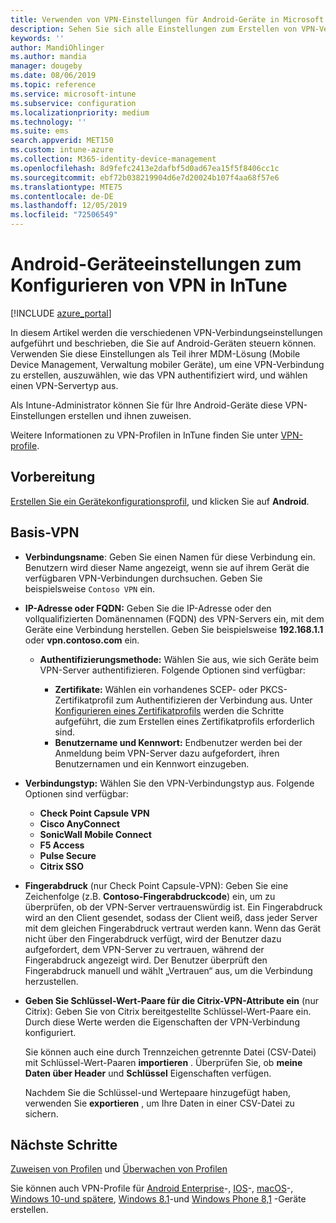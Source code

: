 ```yaml
---
title: Verwenden von VPN-Einstellungen für Android-Geräte in Microsoft Intune – Azure | Microsoft-Dokumentation
description: Sehen Sie sich alle Einstellungen zum Erstellen von VPN-Verbindungen auf Android-Geräten in Microsoft InTune an. Geben Sie den Verbindungs Namen, die IP-Adresse oder den FQDN des VPN-Servers ein, wählen Sie aus, wie sich Benutzer authentifizieren, und wählen Sie Citrix, SonicWALL, Check Point Capsule und Pulse Secure-Verbindungstypen aus.
keywords: ''
author: MandiOhlinger
ms.author: mandia
manager: dougeby
ms.date: 08/06/2019
ms.topic: reference
ms.service: microsoft-intune
ms.subservice: configuration
ms.localizationpriority: medium
ms.technology: ''
ms.suite: ems
search.appverid: MET150
ms.custom: intune-azure
ms.collection: M365-identity-device-management
ms.openlocfilehash: 8d9fefc2413e2dafbf5d0ad67ea15f5f8406cc1c
ms.sourcegitcommit: ebf72b038219904d6e7d20024b107f4aa68f57e6
ms.translationtype: MTE75
ms.contentlocale: de-DE
ms.lasthandoff: 12/05/2019
ms.locfileid: "72506549"
---
```

# <a name="android-device-settings-to-configure-vpn-in-intune"></a>Android-Geräteeinstellungen zum Konfigurieren von VPN in InTune

[!INCLUDE [azure_portal](../includes/azure_portal.md)]

In diesem Artikel werden die verschiedenen VPN-Verbindungseinstellungen aufgeführt und beschrieben, die Sie auf Android-Geräten steuern können. Verwenden Sie diese Einstellungen als Teil ihrer MDM-Lösung (Mobile Device Management, Verwaltung mobiler Geräte), um eine VPN-Verbindung zu erstellen, auszuwählen, wie das VPN authentifiziert wird, und wählen einen VPN-Servertyp aus.

Als Intune-Administrator können Sie für Ihre Android-Geräte diese VPN-Einstellungen erstellen und ihnen zuweisen. 

Weitere Informationen zu VPN-Profilen in InTune finden Sie unter [VPN-profile](vpn-settings-configure.md).

## <a name="before-you-begin"></a>Vorbereitung

[Erstellen Sie ein Gerätekonfigurationsprofil](vpn-settings-configure.md#create-a-device-profile), und klicken Sie auf **Android**.

## <a name="base-vpn"></a>Basis-VPN

- **Verbindungsname**: Geben Sie einen Namen für diese Verbindung ein. Benutzern wird dieser Name angezeigt, wenn sie auf ihrem Gerät die verfügbaren VPN-Verbindungen durchsuchen. Geben Sie beispielsweise `Contoso VPN` ein.
- **IP-Adresse oder FQDN:** Geben Sie die IP-Adresse oder den vollqualifizierten Domänennamen (FQDN) des VPN-Servers ein, mit dem Geräte eine Verbindung herstellen. Geben Sie beispielsweise **192.168.1.1** oder **vpn.contoso.com** ein.

  - **Authentifizierungsmethode:** Wählen Sie aus, wie sich Geräte beim VPN-Server authentifizieren. Folgende Optionen sind verfügbar:

    - **Zertifikate:** Wählen ein vorhandenes SCEP- oder PKCS-Zertifikatprofil zum Authentifizieren der Verbindung aus. Unter [Konfigurieren eines Zertifikatprofils](../protect/certificates-configure.md) werden die Schritte aufgeführt, die zum Erstellen eines Zertifikatprofils erforderlich sind.
    - **Benutzername und Kennwort:** Endbenutzer werden bei der Anmeldung beim VPN-Server dazu aufgefordert, ihren Benutzernamen und ein Kennwort einzugeben.

- **Verbindungstyp:** Wählen Sie den VPN-Verbindungstyp aus. Folgende Optionen sind verfügbar:

  - **Check Point Capsule VPN**
  - **Cisco AnyConnect**
  - **SonicWall Mobile Connect**
  - **F5 Access**
  - **Pulse Secure**
  - **Citrix SSO**

- **Fingerabdruck** (nur Check Point Capsule-VPN): Geben Sie eine Zeichenfolge (z.B. **Contoso-Fingerabdruckcode**) ein, um zu überprüfen, ob der VPN-Server vertrauenswürdig ist. Ein Fingerabdruck wird an den Client gesendet, sodass der Client weiß, dass jeder Server mit dem gleichen Fingerabdruck vertraut werden kann. Wenn das Gerät nicht über den Fingerabdruck verfügt, wird der Benutzer dazu aufgefordert, dem VPN-Server zu vertrauen, während der Fingerabdruck angezeigt wird. Der Benutzer überprüft den Fingerabdruck manuell und wählt „Vertrauen“ aus, um die Verbindung herzustellen.
- **Geben Sie Schlüssel-Wert-Paare für die Citrix-VPN-Attribute ein** (nur Citrix): Geben Sie von Citrix bereitgestellte Schlüssel-Wert-Paare ein. Durch diese Werte werden die Eigenschaften der VPN-Verbindung konfiguriert. 

  Sie können auch eine durch Trennzeichen getrennte Datei (CSV-Datei) mit Schlüssel-Wert-Paaren **importieren** . Überprüfen Sie, ob **meine Daten über Header** und **Schlüssel** Eigenschaften verfügen.

  Nachdem Sie die Schlüssel-und Wertepaare hinzugefügt haben, verwenden Sie **exportieren** , um Ihre Daten in einer CSV-Datei zu sichern.

## <a name="next-steps"></a>Nächste Schritte

[Zuweisen von Profilen](device-profile-assign.md) und [Überwachen von Profilen](device-profile-monitor.md)

Sie können auch VPN-Profile für [Android Enterprise](vpn-settings-android-enterprise.md)-, [IOS](vpn-settings-ios.md)-, [macOS](vpn-settings-macos.md)-, [Windows 10-und spätere](vpn-settings-windows-10.md), [Windows 8.1](vpn-settings-windows-8-1.md)-und [Windows Phone 8,1](vpn-settings-windows-phone-8-1.md) -Geräte erstellen.
